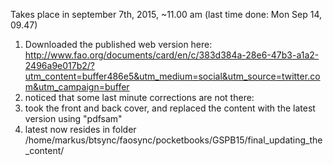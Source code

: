 Takes place in september 7th, 2015, ~11.00 am (last time done: Mon Sep 14, 09.47)

1. Downloaded the published web version here: http://www.fao.org/documents/card/en/c/383d384a-28e6-47b3-a1a2-2496a9e017b2/?utm_content=buffer486e5&utm_medium=social&utm_source=twitter.com&utm_campaign=buffer
2. noticed that some last minute corrections are not there:
3. took the front and back cover, and replaced the content with the latest version using "pdfsam"
4. latest now resides in folder /home/markus/btsync/faosync/pocketbooks/GSPB15/final_updating_the_content/
